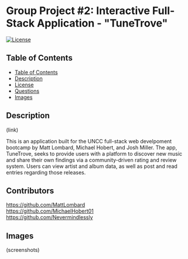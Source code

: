 # Group Project #2: Interactive Full-Stack Application - "TuneTrove"

  [![License](https://img.shields.io/badge/License-Apache_2.0-blue.svg)](https://opensource.org/licenses/Apache-2.0)

  ## Table of Contents
  
  - [Table of Contents](#table-of-contents)
  - [Description](#description)
  - [License](#license)
  - [Questions](#questions)
  - [Images](#images)

  ## Description

  (link)
  
  This is an application built for the UNCC full-stack web develpoment bootcamp by Matt Lombard, Michael Hobert, and Josh Miller. The app, TuneTrove, seeks to provide users with a platform to discover new music and share their own findings via a community-driven rating and review system. Users can view artist and album data, as well as post and read entries regarding those releases. 

  ## Contributors

  https://github.com/MattLombard<br>
  https://github.com/MichaelHobert01<br>
  https://github.com/Nevermindlessly

  ## Images

  (screenshots)